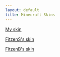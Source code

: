 ```yaml
---
layout: default
title: Minecraft Skins
---
```


[My skin](/mc-skin/FitzenN)

[FitzenS's skin](/mc-skin/FitzenS)

[FitzenB's skin](/mc-skin/FitzenB)